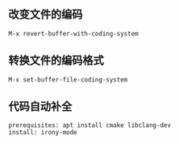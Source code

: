 ## 改变文件的编码
```
M-x revert-buffer-with-coding-system
```
## 转换文件的编码格式
```
M-x set-buffer-file-coding-system
```

## 代码自动补全
```
prerequisites: apt install cmake libclang-dev
install: irony-mode
```